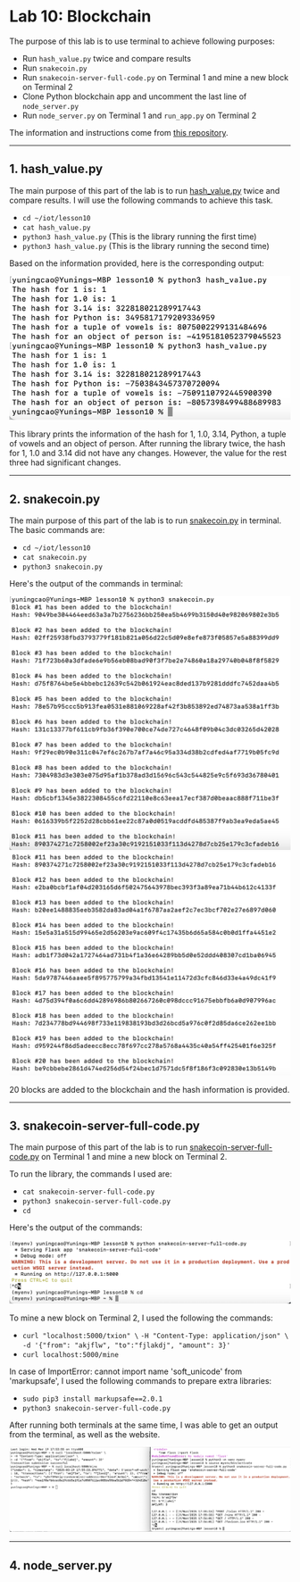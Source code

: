 # Lab 10: Blockchain
The purpose of this lab is to use terminal to achieve following purposes: 
- Run `hash_value.py` twice and compare results
- Run `snakecoin.py`
- Run `snakecoin-server-full-code.py` on Terminal 1 and mine a new block on Terminal 2
- Clone Python blockchain app and uncomment the last line of `node_server.py`
- Run `node_server.py` on Terminal 1 and `run_app.py` on Terminal 2

The information and instructions come from [this repository](https://github.com/kevinwlu/iot/tree/master/lesson10). 

---
## 1. hash_value.py
The main purpose of this part of the lab is to run [hash_value.py](https://github.com/kevinwlu/iot/blob/master/lesson10/hash_value.py) twice and compare results. I will use the following commands to achieve this task.
- `cd ~/iot/lesson10`
- `cat hash_value.py`
- `python3 hash_value.py` (This is the library running the first time)
- `python3 hash_value.py` (This is the library running the second time)

Based on the information provided, here is the corresponding output:

![hash_value](https://github.com/YuningCao0512/Engineering_Design_VI/blob/main/lab10_pictures/hash_value.png)

This library prints the information of the hash for 1, 1.0, 3.14, Python, a tuple of vowels and an object of person. After running the library twice, the hash for 1, 1.0 and 3.14 did not have any changes. However, the value for the rest three had significant changes. 

---
## 2. snakecoin.py
The main purpose of this part of the lab is to run [snakecoin.py](https://github.com/kevinwlu/iot/blob/master/lesson10/snakecoin.py) in terminal. The basic commands are:
- `cd ~/iot/lesson10`
- `cat snakecoin.py`
- `python3 snakecoin.py`

Here's the output of the commands in terminal:

![snakecoin1](https://github.com/YuningCao0512/Engineering_Design_VI/blob/main/lab10_pictures/snakecoin1.png)
![snakecoin2](https://github.com/YuningCao0512/Engineering_Design_VI/blob/main/lab10_pictures/snakecoin2.png)

20 blocks are added to the blockchain and the hash information is provided. 

---
## 3. snakecoin-server-full-code.py
The main purpose of this part of the lab is to run [snakecoin-server-full-code.py](https://github.com/kevinwlu/iot/blob/master/lesson10/snakecoin-server-full-code.py) on Terminal 1 and mine a new block on Terminal 2. 

To run the library, the commands I used are:
- `cat snakecoin-server-full-code.py`
- `python3 snakecoin-server-full-code.py`
- `cd`

Here's the output of the commands:

![snakecoin-server-full-code](https://github.com/YuningCao0512/Engineering_Design_VI/blob/main/lab10_pictures/snakecoin-server-full-code.png)

To mine a new block on Terminal 2, I used the following the commands:
- `curl "localhost:5000/txion" \`
     `-H "Content-Type: application/json" \`
     `-d '{"from": "akjflw", "to":"fjlakdj", "amount": 3}'`
- `curl localhost:5000/mine`

In case of ImportError: cannot import name 'soft_unicode' from 'markupsafe', I used the following commands to prepare extra libraries:
- `sudo pip3 install markupsafe==2.0.1`
- `python3 snakecoin-server-full-code.py`

After running both terminals at the same time, I was able to get an output from the terminal, as well as the website. 

![final output](https://github.com/YuningCao0512/Engineering_Design_VI/blob/main/lab10_pictures/snakecoin-server-full-code_finaloutput.png)

---
## 4. node_server.py






